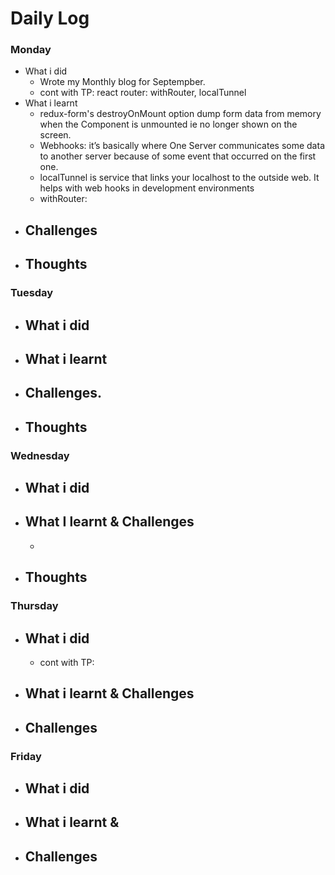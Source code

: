 # Daily Log

### Monday
- What i did
  - Wrote my Monthly blog for Septempber.
  - cont with TP: react router: withRouter, localTunnel
- What i learnt
  - redux-form's destroyOnMount option dump form data from memory when the Component is unmounted ie no longer shown
  on the screen.
  - Webhooks: it’s basically where One Server communicates some data to another server because of some event that occurred on the first one.
  - localTunnel is service that links your localhost to the outside web. It helps with web hooks in development environments
  - withRouter:
- Challenges
  -  
- Thoughts
  - 

### Tuesday
- What i did
  - 
- What i learnt
  - 
- Challenges.
  - 
- Thoughts
  - 
### Wednesday
- What i did
  - 
- What I learnt & Challenges
  - 
  - 
- Thoughts
  - 

### Thursday
- What i did
  - 
  - cont with TP: 
- What i learnt & Challenges
  - 
- Challenges
  - 
 
  


### Friday
- What i did
  - 
- What i learnt & 
  - 
- Challenges
  - 
 
  
 
